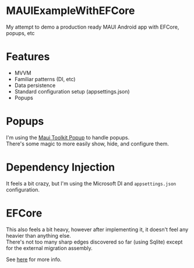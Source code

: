 # MAUIExampleWithEFCore
My attempt to demo a production ready MAUI Android app with EFCore, popups, etc

# Features  
- MVVM  
- Familiar patterns (DI, etc)
- Data persistence  
- Standard configuration setup (appsettings.json) 
- Popups  

# Popups  
I'm using the [Maui Toolkit Popup](https://learn.microsoft.com/en-us/dotnet/communitytoolkit/maui/views/popup) to handle popups.  
There's some magic to more easily show, hide, and configure them.  

# Dependency Injection  
It feels a bit crazy, but I'm using the Microsoft DI and `appsettings.json` configuration.  

# EFCore  
This also feels a bit heavy, however after implementing it, it doesn't feel any heavier than anything else.  
There's not too many sharp edges discovered so far (using Sqlite) except for the external migration assembly.  

See [here]() for more info.